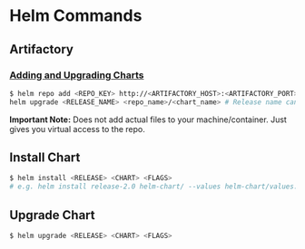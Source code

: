# Helm Commands

## Artifactory

### [Adding and Upgrading Charts](https://www.jfrog.com/confluence/display/JFROG/Helm+Chart+Repositories)

```bash
$ helm repo add <REPO_KEY> http://<ARTIFACTORY_HOST>:<ARTIFACTORY_PORT>/artifactory/<REPO_KEY> --username <USERNAME> --password <PASSWORD>
helm upgrade <RELEASE_NAME> <repo_name>/<chart_name> # Release name can be anything you want
```

**Important Note:** Does not add actual files to your machine/container. Just gives you virtual access to the repo.

## Install Chart
```bash
$ helm install <RELEASE> <CHART> <FLAGS>
# e.g. helm install release-2.0 helm-chart/ --values helm-chart/values.yaml
```
## Upgrade Chart
```bash
$ helm upgrade <RELEASE> <CHART> <FLAGS>
```